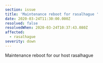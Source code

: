 ```yaml
---
section: issue
title: 'Maintenance reboot for rasalhague '
date: 2020-03-24T11:30:00.000Z
resolved: false
resolvedWhen: 2020-03-24T10:37:43.080Z
affected:
  - rasalhague
severity: down
---
```

Maintenance reboot for our host rasalhague